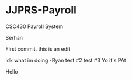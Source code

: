 # JJPRS-Payroll
CSC430 Payroll System

Serhan

First commit.
this is an edit


idk what im doing -Ryan
test #2
test #3
Yo it's PAt

Hello